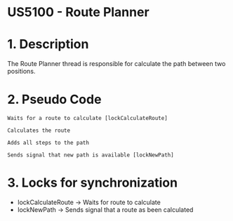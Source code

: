# US5100 - Route Planner

# 1. Description

The Route Planner thread is responsible for calculate the path between two positions.

# 2. Pseudo Code
    Waits for a route to calculate [lockCalculateRoute]

    Calculates the route

    Adds all steps to the path

    Sends signal that new path is available [lockNewPath]

# 3. Locks for synchronization  

* lockCalculateRoute -> Waits for route to calculate
* lockNewPath -> Sends signal that a route as been calculated